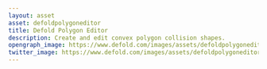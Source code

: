 ```yaml
---
layout: asset
asset: defoldpolygoneditor
title: Defold Polygon Editor
description: Create and edit convex polygon collision shapes.
opengraph_image: https://www.defold.com/images/assets/defoldpolygoneditor-thumb.jpg
twitter_image: https://www.defold.com/images/assets/defoldpolygoneditor-thumb.jpg
---
```

